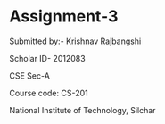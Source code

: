 # Assignment-3

Submitted by:- Krishnav Rajbangshi

Scholar ID- 2012083

CSE Sec-A

Course code: CS-201

National Institute of Technology, Silchar
